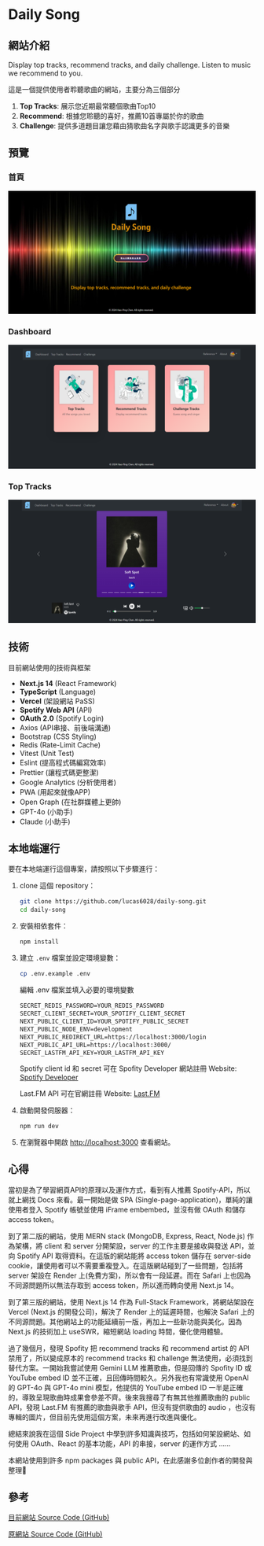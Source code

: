 # Daily Song

## 網站介紹

Display top tracks, recommend tracks, and daily challenge. Listen to music we recommend to you.

這是一個提供使用者聆聽歌曲的網站，主要分為三個部分

1. **Top Tracks**: 展示您近期最常聽個歌曲Top10
2. **Recommend**: 根據您聆聽的喜好，推薦10首專屬於你的歌曲
3. **Challenge**: 提供多道題目讓您藉由猜歌曲名字與歌手認識更多的音樂

## 預覽

### 首頁

![alt text](https://github.com/lucas6028/daily-song/blob/main/public/images/homepage_screenshot.png)

### Dashboard

![alt text](https://github.com/lucas6028/daily-song/blob/main/public/images/dashboard_screenshot.png)

### Top Tracks

![alt text](https://github.com/lucas6028/daily-song/blob/main/public/images/toptracks_screenshot.png)

## 技術

目前網站使用的技術與框架

- **Next.js 14** (React Framework)
- **TypeScript** (Language)
- **Vercel** (架設網站 PaSS)
- **Spotify Web API** (API)
- **OAuth 2.0** (Spotify Login)
- Axios (API串接、前後端溝通)
- Bootstrap (CSS Styling)
- Redis (Rate-Limit Cache)
- Vitest (Unit Test)
- Eslint (提高程式碼編寫效率)
- Prettier (讓程式碼更整潔)
- Google Analytics (分析使用者)
- PWA (用起來就像APP)
- Open Graph (在社群媒體上更帥)
- GPT-4o (小助手)
- Claude (小助手)

## 本地端運行

要在本地端運行這個專案，請按照以下步驟進行：

1. clone 這個 repository：

   ```sh
   git clone https://github.com/lucas6028/daily-song.git
   cd daily-song
   ```

2. 安裝相依套件：

   ```sh
   npm install
   ```

3. 建立 `.env` 檔案並設定環境變數：

   ```sh
   cp .env.example .env
   ```

   編輯 .env 檔案並填入必要的環境變數

   ```
   SECRET_REDIS_PASSWORD=YOUR_REDIS_PASSWORD
   SECRET_CLIENT_SECRET=YOUR_SPOTIFY_CLIENT_SECRET
   NEXT_PUBLIC_CLIENT_ID=YOUR_SPOTIFY_PUBLIC_SECRET
   NEXT_PUBLIC_NODE_ENV=development
   NEXT_PUBLIC_REDIRECT_URL=https://localhost:3000/login
   NEXT_PUBLIC_API_URL=https://localhost:3000/
   SECRET_LASTFM_API_KEY=YOUR_LASTFM_API_KEY
   ```

   Spotify client id 和 secret 可在 Spofity Developer 網站註冊
   Website: [Spotify Developer](https://developer.spotify.com/)

   Last.FM API 可在官網註冊
   Website: [Last.FM](https://www.last.fm/api#getting-started)

4. 啟動開發伺服器：

   ```sh
   npm run dev
   ```

5. 在瀏覽器中開啟 [http://localhost:3000](http://localhost:3000) 查看網站。

## 心得

當初是為了學習網頁API的原理以及運作方式，看到有人推薦 Spotify-API，所以就上網找 Docs 來看。最一開始是做 SPA (Single-page-application)，單純的讓使用者登入 Spotify 帳號並使用 iFrame embembed，並沒有做 OAuth 和儲存 access token。

到了第二版的網站，使用 MERN stack (MongoDB, Express, React, Node.js) 作為架構，將 client 和 server 分開架設，server 的工作主要是接收與發送 API，並向 Spotify API 取得資料。在這版的網站能將 access token 儲存在 server-side cookie，讓使用者可以不需要重複登入。在這版網站碰到了一些問題，包括將 server 架設在 Render 上(免費方案)，所以會有一段延遲。而在 Safari 上也因為不同源問題所以無法存取到 access token，所以進而轉向使用 Next.js 14。

到了第三版的網站，使用 Next.js 14 作為 Full-Stack Framework，將網站架設在 Vercel (Next.js 的開發公司)，解決了 Render 上的延遲時間，也解決 Safari 上的不同源問題。其他網站上的功能延續前一版，再加上一些新功能與美化。因為 Next.js 的技術加上 useSWR，縮短網站 loading 時間，優化使用體驗。

過了幾個月，發現 Spofity 把 recommend tracks 和 recommend artist 的 API 禁用了，所以變成原本的 recommend tracks 和 challenge 無法使用，必須找到替代方案。一開始我嘗試使用 Gemini LLM 推薦歌曲，但是回傳的 Spofity ID 或 YouTube embed ID 並不正確，且回傳時間較久。另外我也有常識使用 OpenAI 的 GPT-4o 與 GPT-4o mini 模型，他提供的 YouTube embed ID 一半是正確的，導致呈現歌曲時成果會參差不齊。後來我搜尋了有無其他推薦歌曲的 public API，發現 Last.FM 有推薦的歌曲與歌手 API，但沒有提供歌曲的 audio ，也沒有專輯的圖片，但目前先使用這個方案，未來再進行改進與優化。

總結來說我在這個 Side Project 中學到許多知識與技巧，包括如何架設網站、如何使用 OAuth、React 的基本功能，API 的串接，server 的運作方式 ......

本網站使用到許多 npm packages 與 public API，在此感謝多位創作者的開發與整理🙏

## 參考

[目前網站 Source Code (GitHub)](https://github.com/lucas6028/daily-song)

[原網站 Source Code (GitHub)](https://github.com/lucas6028/daily-song-express)
